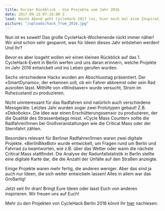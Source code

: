```yaml
---
title: Kurzer Rückblick - die Projekte vom Jahr 2016
date: 2017-09-15 07:16:00 Z
lead: Heute Abend geht CycleHack 2017 los, hier noch mal eine Inspirationsquelle von 2016
picture: "/uploads/hack_from_2016.jpg"
---
```


Nun ist es soweit! Das große CycleHack-Wochenende rückt immer näher! Wir sind schon sehr gespannt, was für Ideen dieses Jahr entstehen werden! Und Ihr?

Bevor es aber losgeht wollen wir einen kleinen Rückblick auf das 1. CycleHack-Event in Berlin werfen und uns daran erinnern, welche Projekte im Jahr 2016 entwickelt und ins Leben gerufen wurden.

Sechs verschiedene Hacks wurden am Abschlusstag präsentiert. Der «SmartDynamo», der erkennen soll, ob ein Fahrer abbremst oder sein Rad ausrollen lässt. Mithilfe von «Windsaver» wurde versucht, Strom im Ruhezustand zu produzieren.

Nicht uninteressant für das Radfahren sind natürlich auch verschiedene Messgeräte. Letztes Jahr wurden sogar zwei Prototypen gebaut! Z.B. «Dekoboko». Die Idee war einen Erschütterungssensor zu produzieren, der die Qualität des Strassenbelags misst. «Cycle Mass Counter» sollte die Radfahrer/Innen bei Großveranstaltungen wie die Critical Mass oder der Sternfahrt zählen.

Besonders relevant für Berliner Radfahrer/Innen waren zwei digitale Projekte. «BerlinBikeBot» wurde entwickelt, um Fragen rund um Berlin und Fahrrad zu beantworten, wie z.B. über das Wetter oder wann die nächste Critical Mass stattfindet. Die Analyse der Radunfallstatistik in Berlin stellte eine digitale Karte dar, die die Anzahl der Unfälle auf den Straßen anzeigte.

Einige Projekte waren mehr fertig, die anderen weniger. Aber das sind ja auch nur Ideen, die sich weiter entwickeln lassen! Alles in allem war das Großartig!

Jetzt seit Ihr dran! Bringt Eure Ideen oder lasst Euch von anderen inspirieren. Wir freuen uns auf Euch!

Mehr zu den Projekten von CycleHack Berlin 2016 könnt Ihr [hier](http://cyclehackberlin.de/2016/06/30/rueckblick.html) nachlesen: